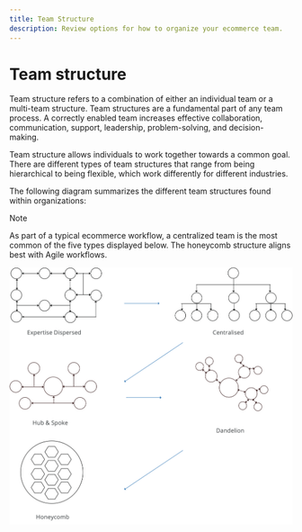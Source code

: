 ```yaml
---
title: Team Structure
description: Review options for how to organize your ecommerce team. 
---
```


# Team structure

Team structure refers to a combination of either an individual team or a multi-team structure. Team structures are a fundamental part of any team process. A correctly enabled team increases effective collaboration, communication, support, leadership, problem-solving, and decision-making.

Team structure allows individuals to work together towards a common goal. There are different types of team structures that range from being hierarchical to being flexible, which work differently for different industries.

The following diagram summarizes the different team structures found within organizations:

>[!NOTE]
>
>As part of a typical ecommerce workflow, a centralized team is the most common of the five types displayed below. The honeycomb structure aligns best with Agile workflows.

![Team structure diagrams](../../assets/playbooks/team-structure.png)
